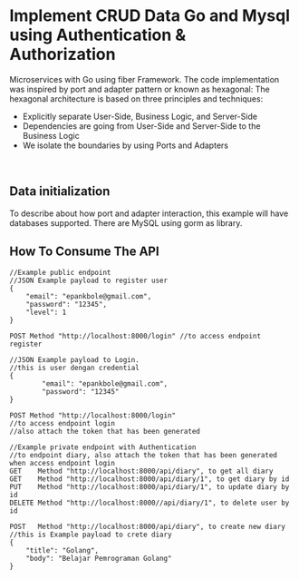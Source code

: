 # Implement CRUD Data Go and Mysql using Authentication & Authorization

Microservices with Go using fiber Framework. The code implementation was inspired by port and adapter pattern or known as hexagonal:
The hexagonal architecture is based on three principles and techniques:

- Explicitly separate User-Side, Business Logic, and Server-Side
- Dependencies are going from User-Side and Server-Side to the Business Logic
- We isolate the boundaries by using Ports and Adapters

<br>

## Data initialization
To describe about how port and adapter interaction, this example will have databases supported. There are MySQL using gorm as library.

## How To Consume The API

    //Example public endpoint
    //JSON Example payload to register user
    {
    	"email": "epankbole@gmail.com",
    	"password": "12345",
        "level": 1
    }
    
    POST Method "http://localhost:8000/login" //to access endpoint register
    
    //JSON Example payload to Login.
    //this is user dengan credential
    {
    		"email": "epankbole@gmail.com",
    		"password": "12345"
    }
    
    POST Method "http://localhost:8000/login" 
    //to access endpoint login
    //also attach the token that has been generated
    
    //Example private endpoint with Authentication
    //to endpoint diary, also attach the token that has been generated when access endpoint login
    GET    Method "http://localhost:8000/api/diary", to get all diary
    GET    Method "http://localhost:8000/api/diary/1", to get diary by id
    PUT    Method "http://localhost:8000/api/diary/1", to update diary by id
    DELETE Method "http://localhost:8000//api/diary/1", to delete user by id
    
    POST   Method "http://localhost:8000/api/diary", to create new diary
    //this is Example payload to crete diary
    {
    	"title": "Golang",
    	"body": "Belajar Pemrograman Golang"
    }




